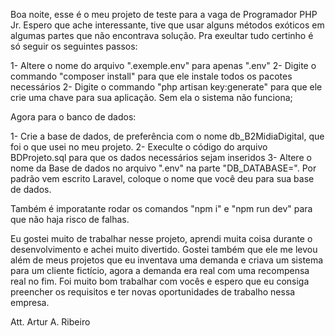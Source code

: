 Boa noite, esse é o meu projeto de teste para a vaga de Programador PHP Jr. Espero que ache interessante, tive que usar alguns métodos exóticos em algumas partes que não encontrava solução. Pra exeultar tudo certinho é só seguir os seguintes passos:

1- Altere o nome do arquivo ".exemple.env" para apenas ".env" 2- Digite o commando "composer install" para que ele instale todos os pacotes necessários 2- Digite o commando "php artisan key:generate" para que ele crie uma chave para sua aplicação. Sem ela o sistema não funciona;

Agora para o banco de dados:

1- Crie a base de dados, de preferência com o nome db_B2MidiaDigital, que foi o que usei no meu projeto. 2- Execulte o código do arquivo BDProjeto.sql para que os dados necessários sejam inseridos 3- Altere o nome da Base de dados no arquivo ".env" na parte "DB_DATABASE=". Por padrão vem escrito Laravel, coloque o nome que você deu para sua base de dados.

Também é imporatante rodar os comandos "npm i" e "npm run dev" para que não haja risco de falhas.

Eu gostei muito de trabalhar nesse projeto, aprendi muita coisa durante o desenvolvimento e achei muito divertido. Gostei também que ele me levou além de meus projetos que eu inventava uma demanda e criava um sistema para um cliente fictício, agora a demanda era real com uma recompensa real no fim. Foi muito bom trabalhar com vocês e espero que eu consiga preencher os requisitos e ter novas oportunidades de trabalho nessa empresa.

Att. Artur A. Ribeiro
